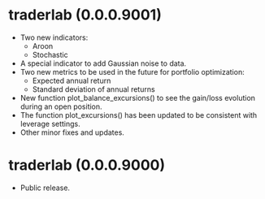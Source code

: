 # traderlab (0.0.0.9001)

* Two new indicators:
  - Aroon
  - Stochastic
* A special indicator to add Gaussian noise to data.
* Two new metrics to be used in the future for portfolio optimization:
  - Expected annual return
  - Standard deviation of annual returns
* New function plot_balance_excursions() to see the gain/loss evolution during an open position.
* The function plot_excursions() has been updated to be consistent with leverage settings.
* Other minor fixes and updates.

# traderlab (0.0.0.9000)

* Public release.

